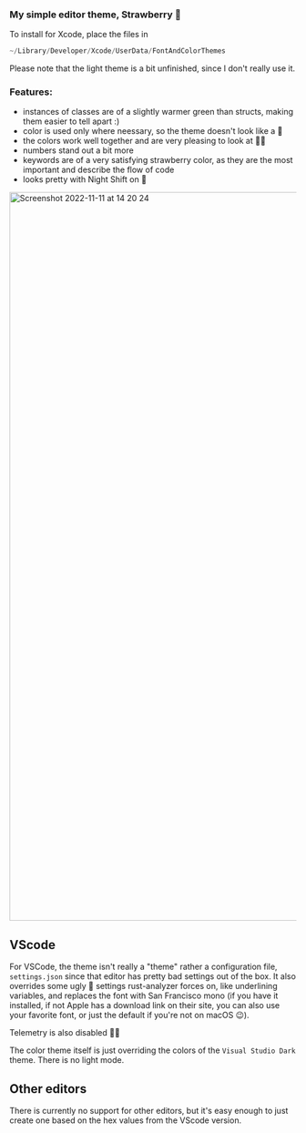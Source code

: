 ### My simple editor theme, Strawberry 🍓

To install for Xcode, place the files in 

```swift
~/Library/Developer/Xcode/UserData/FontAndColorThemes
```

Please note that the light theme is a bit unfinished, since I don't really use it.

### Features:
- instances of classes are of a slightly warmer green than structs, making them easier to tell apart :)
- color is used only where neessary, so the theme doesn't look like a 🎄
- the colors work well together and are very pleasing to look at 🍓😋
- numbers stand out a bit more
- keywords are of a very satisfying strawberry color, as they are the most important and describe the flow of code
- looks pretty with Night Shift on 🌙

<img width="1280" alt="Screenshot 2022-11-11 at 14 20 24" src="https://user-images.githubusercontent.com/94306330/201350347-fdf5229d-4d6f-4244-9887-d3263c9daf3c.png">

## VScode

For VSCode, the theme isn't really a "theme" rather a configuration file, `settings.json` since that editor has pretty bad settings out of the box. It also overrides some ugly 🎄 settings rust-analyzer forces on, like underlining variables, and replaces the font with San Francisco mono (if you have it installed, if not Apple has a download link on their site, you can also use your favorite font, or just the default if you're not on macOS 😉).

Telemetry is also disabled 🕵🏻

The color theme itself is just overriding the colors of the `Visual Studio Dark` theme. There is no light mode.

## Other editors

There is currently no support for other editors, but it's easy enough to just create one based on the hex values from the VScode version.
